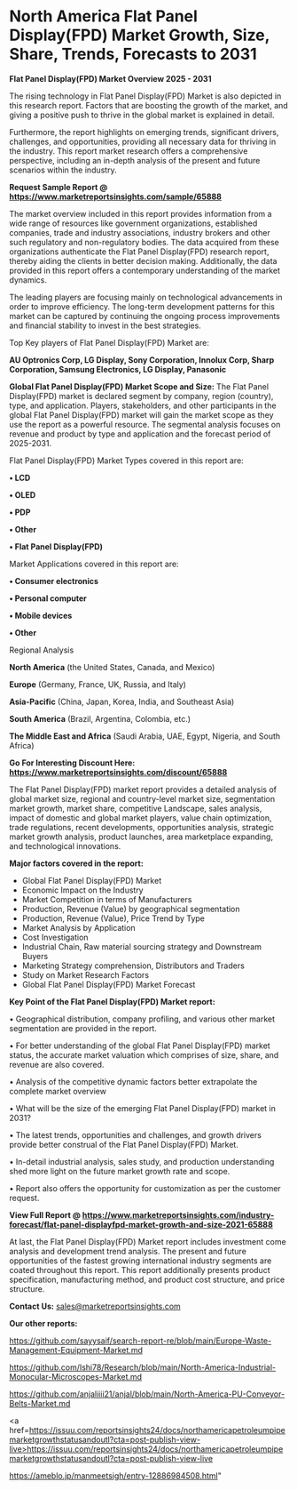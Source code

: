 # North America Flat Panel Display(FPD) Market Growth, Size, Share, Trends, Forecasts to 2031

<Strong> Flat Panel Display(FPD) Market Overview 2025 - 2031</strong>

The rising technology in Flat Panel Display(FPD) Market is also depicted in this research report. Factors that are boosting the growth of the market, and giving a positive push to thrive in the global market is explained in detail.

Furthermore, the report highlights on emerging trends, significant drivers, challenges, and opportunities, providing all necessary data for thriving in the industry. This report market research offers a comprehensive perspective, including an in-depth analysis of the present and future scenarios within the industry.

<strong>Request Sample Report @ <a href=https://www.marketreportsinsights.com/sample/65888>https://www.marketreportsinsights.com/sample/65888</a></strong>

The market overview included in this report provides information from a wide range of resources like government organizations, established companies, trade and industry associations, industry brokers and other such regulatory and non-regulatory bodies. The data acquired from these organizations authenticate the Flat Panel Display(FPD) research report, thereby aiding the clients in better decision making. Additionally, the data provided in this report offers a contemporary understanding of the market dynamics.

The leading players are focusing mainly on technological advancements in order to improve efficiency. The long-term development patterns for this market can be captured by continuing the ongoing process improvements and financial stability to invest in the best strategies.

Top Key players of Flat Panel Display(FPD) Market are:

<strong>AU Optronics Corp, LG Display, Sony Corporation, Innolux Corp, Sharp Corporation, Samsung Electronics, LG Display, Panasonic</strong>

<strong><b>Global Flat Panel Display(FPD) Market Scope and Size:</b></strong>
The Flat Panel Display(FPD) market is declared segment by company, region (country), type, and application. Players, stakeholders, and other participants in the global Flat Panel Display(FPD) market will gain the market scope as they use the report as a powerful resource. The segmental analysis focuses on revenue and product by type and application and the forecast period of 2025-2031.

Flat Panel Display(FPD) Market Types covered in this report are:

<strong>• LCD

• OLED

• PDP

• Other

• Flat Panel Display(FPD)</strong>

Market Applications covered in this report are:

<strong>• Consumer electronics

• Personal computer

• Mobile devices

• Other</strong> 

Regional Analysis

<strong>North America</strong> (the United States, Canada, and Mexico)

<strong>Europe</strong> (Germany, France, UK, Russia, and Italy)

<strong>Asia-Pacific</strong> (China, Japan, Korea, India, and Southeast Asia)

<strong>South America</strong> (Brazil, Argentina, Colombia, etc.)

<strong>The Middle East and Africa</strong> (Saudi Arabia, UAE, Egypt, Nigeria, and South Africa)

<strong>Go For Interesting Discount Here: <a href=https://www.marketreportsinsights.com/discount/65888>https://www.marketreportsinsights.com/discount/65888</a></strong>

The Flat Panel Display(FPD) market report provides a detailed analysis of global market size, regional and country-level market size, segmentation market growth, market share, competitive Landscape, sales analysis, impact of domestic and global market players, value chain optimization, trade regulations, recent developments, opportunities analysis, strategic market growth analysis, product launches, area marketplace expanding, and technological innovations.

<strong><b>Major factors covered in the report:</b></strong>
<ul>
  <li>Global Flat Panel Display(FPD) Market </li>
  <li>Economic Impact on the Industry</li>
  <li>Market Competition in terms of Manufacturers</li>
  <li>Production, Revenue (Value) by geographical segmentation</li>
  <li>Production, Revenue (Value), Price Trend by Type</li>
  <li>Market Analysis by Application</li>
  <li>Cost Investigation</li>
  <li>Industrial Chain, Raw material sourcing strategy and Downstream Buyers</li>
  <li>Marketing Strategy comprehension, Distributors and Traders</li>
  <li>Study on Market Research Factors</li>
  <li>Global Flat Panel Display(FPD) Market Forecast</li>
</ul>

<strong><b>Key Point of the Flat Panel Display(FPD) Market report:</b></strong>

• Geographical distribution, company profiling, and various other market segmentation are provided in the report.

• For better understanding of the global Flat Panel Display(FPD) market status, the accurate market valuation which comprises of size, share, and revenue are also covered.

• Analysis of the competitive dynamic factors better extrapolate the complete market overview

• What will be the size of the emerging Flat Panel Display(FPD) market in 2031?

• The latest trends, opportunities and challenges, and growth drivers provide better construal of the Flat Panel Display(FPD) Market.

• In-detail industrial analysis, sales study, and production understanding shed more light on the future market growth rate and scope.

• Report also offers the opportunity for customization as per the customer request.

<strong><b>View Full Report @ <a href=https://www.marketreportsinsights.com/industry-forecast/flat-panel-displayfpd-market-growth-and-size-2021-65888>https://www.marketreportsinsights.com/industry-forecast/flat-panel-displayfpd-market-growth-and-size-2021-65888</a></b></strong>


At last, the Flat Panel Display(FPD) Market report includes investment come analysis and development trend analysis. The present and future opportunities of the fastest growing international industry segments are coated throughout this report. This report additionally presents product specification, manufacturing method, and product cost structure, and price structure.

<strong>Contact Us:</strong>
sales@marketreportsinsights.com

<strong>Our other reports:</strong>

<a href=https://github.com/sayysaif/search-report-re/blob/main/Europe-Waste-Management-Equipment-Market.md>https://github.com/sayysaif/search-report-re/blob/main/Europe-Waste-Management-Equipment-Market.md</a>

<a href=https://github.com/Ishi78/Research/blob/main/North-America-Industrial-Monocular-Microscopes-Market.md>https://github.com/Ishi78/Research/blob/main/North-America-Industrial-Monocular-Microscopes-Market.md</a>

<a href=https://github.com/anjaliiii21/anjal/blob/main/North-America-PU-Conveyor-Belts-Market.md>https://github.com/anjaliiii21/anjal/blob/main/North-America-PU-Conveyor-Belts-Market.md</a>

<a href=https://issuu.com/reportsinsights24/docs/northamericapetroleumpipemarketgrowthstatusandoutl?cta=post-publish-view-live>https://issuu.com/reportsinsights24/docs/northamericapetroleumpipemarketgrowthstatusandoutl?cta=post-publish-view-live</a>

<a href=https://ameblo.jp/manmeetsigh/entry-12886984508.html>https://ameblo.jp/manmeetsigh/entry-12886984508.html</a>"

